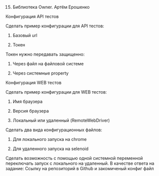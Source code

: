 15. Библиотека Owner. Артём Ерошенко



Конфигурация API тестов

Сделать пример конфигурации для API тестов:

1. Базовый url

2. Токен

Токен нужно передавать защищенно:

1. Через файл на файловой системе

2. Через системные property

Конфигурация WEB тестов

Сделать пример конфигурации для WEB тестов:

1. Имя браузера

2. Версия браузера

3. Локальный или удаленный (RemoteWebDriver)

Сделать два вида конфигурационных файлов:

1. Для локального запуска на chrome

2. Для удаленного запуска на selenoid

Сделать возможность с помощью одной системной переменной переключать запуск с локального на удаленный.
В качестве ответа на задание:
Ссылку на репозиторий в Github и  закомиченый конфиг файл
